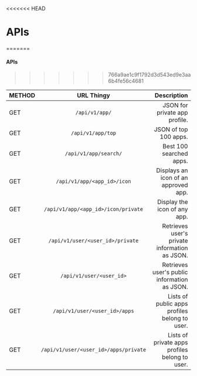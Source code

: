 <<<<<<< HEAD
# APIs
=======
#### APIs
>>>>>>> 766a9ae1c9f1792d3d543ed9e3aa6b4fe56c4681

| METHOD |               URL Thingy              |                                    Description |
|--------|:-------------------------------------:|-----------------------------------------------:|
| GET    |             `/api/v1/app/`            |                  JSON for private app profile. |
| GET    |           `/api/v1/app/top`           |                          JSON of top 100 apps. |
| GET    |         `/api/v1/app/search/`         |                        Best 100 searched apps. |
| GET    |      `/api/v1/app/<app_id>/icon`      |           Displays an icon of an approved app. |
| GET    |  `/api/v1/app/<app_id>/icon/private`  |                   Display the icon of any app. |
| GET    |    `/api/v1/user/<user_id>/private`   |  Retrieves user's private information as JSON. |
| GET    |        `/api/v1/user/<user_id>`       |   Retrieves user's public information as JSON. |
| GET    |     `/api/v1/user/<user_id>/apps`     |  Lists of public apps profiles belong to user. |
| GET    | `/api/v1/user/<user_id>/apps/private` | Lists of private apps profiles belong to user. |
